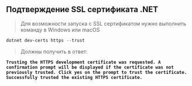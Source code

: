 

## Подтверждение SSL сертификата .NET 
> Для возможности запуска с SSL сертификатом нужно выполнить команду в Windows или macOS
``` PowerShell
dotnet dev-certs https --trust
```
> Должны получить в ответ:  

**`Trusting the HTTPS development certificate was requested. A confirmation prompt will be displayed if the certificate was not previously trusted. Click yes on the prompt to trust the certificate.
Successfully trusted the existing HTTPS certificate.`**

